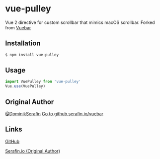 # vue-pulley

Vue 2 directive for custom scrollbar that mimics macOS scrollbar.
Forked from [Vuebar](https://github.com/DominikSerafin/vuebar)

## Installation
```sh
$ npm install vue-pulley
```

## Usage
```js
import VuePulley from 'vue-pulley'
Vue.use(VuePulley)
```


## Original Author
[@DominikSerafin](https://github.com/DominikSerafin)
[Go to github.serafin.io/vuebar](http://github.serafin.io/vuebar/)


## Links

[GitHub](https://github.com/hardboiled65/vue-pulley)

[Serafin.io (Original Author)](https://serafin.io/)
